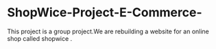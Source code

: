# ShopWice-Project-E-Commerce-
This project is a group project.We are rebuilding a website for an online shop called shopwice .
